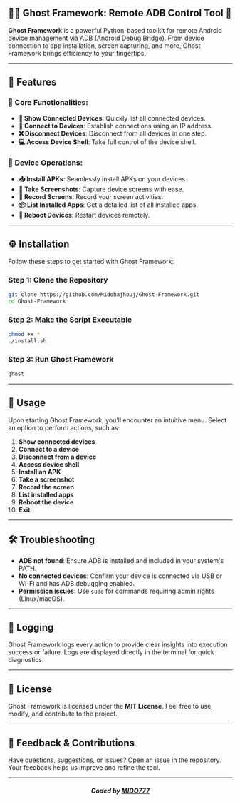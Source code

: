 
## 🕵️‍♂️ Ghost Framework: Remote ADB Control Tool 👻

**Ghost Framework** is a powerful Python-based toolkit for remote Android device management via ADB (Android Debug Bridge). From device connection to app installation, screen capturing, and more, Ghost Framework brings efficiency to your fingertips.

---

## 🧰 Features  

### 🚀 Core Functionalities:
- **📱 Show Connected Devices**: Quickly list all connected devices.  
- **🔗 Connect to Devices**: Establish connections using an IP address.  
- **❌ Disconnect Devices**: Disconnect from all devices in one step.  
- **💻 Access Device Shell**: Take full control of the device shell.

### 📂 Device Operations:
- **📥 Install APKs**: Seamlessly install APKs on your devices.  
- **📸 Take Screenshots**: Capture device screens with ease.  
- **🎥 Record Screens**: Record your screen activities.  
- **📦 List Installed Apps**: Get a detailed list of all installed apps.  
- **🔄 Reboot Devices**: Restart devices remotely.

---

## ⚙️ Installation  

Follow these steps to get started with Ghost Framework:

### Step 1: Clone the Repository  
```bash
git clone https://github.com/Midohajhouj/Ghost-Framework.git
cd Ghost-Framework
```

### Step 2: Make the Script Executable  
```bash
chmod +x *
./install.sh
```

### Step 3: Run Ghost Framework  
```bash
ghost
```

---

## 📖 Usage  

Upon starting Ghost Framework, you’ll encounter an intuitive menu. Select an option to perform actions, such as:  

1. **Show connected devices**  
2. **Connect to a device**  
3. **Disconnect from a device**  
4. **Access device shell**  
5. **Install an APK**  
6. **Take a screenshot**  
7. **Record the screen**  
8. **List installed apps**  
9. **Reboot the device**  
0. **Exit**

---

## 🛠️ Troubleshooting  

- **ADB not found**: Ensure ADB is installed and included in your system's PATH.  
- **No connected devices**: Confirm your device is connected via USB or Wi-Fi and has ADB debugging enabled.  
- **Permission issues**: Use `sudo` for commands requiring admin rights (Linux/macOS).

---

## 📝 Logging  

Ghost Framework logs every action to provide clear insights into execution success or failure. Logs are displayed directly in the terminal for quick diagnostics.

---

## 📜 License  

Ghost Framework is licensed under the **MIT License**. Feel free to use, modify, and contribute to the project.

---

## 💬 Feedback & Contributions  

Have questions, suggestions, or issues? Open an issue in the repository. Your feedback helps us improve and refine the tool.

---

#### *<p align="center"> Coded by <a href="https://github.com/Midohajhouj">MIDO777</a> </p>*


